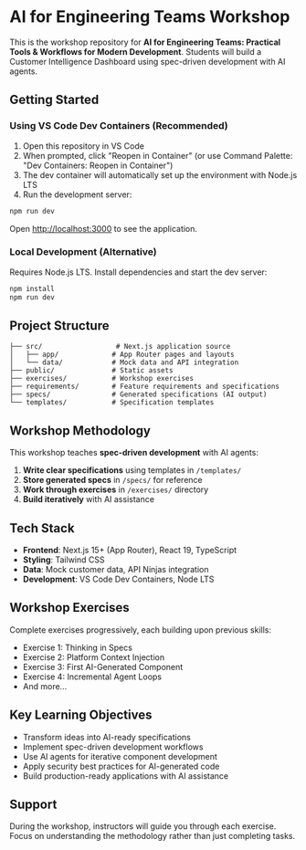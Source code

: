 # AI for Engineering Teams Workshop

This is the workshop repository for **AI for Engineering Teams: Practical Tools & Workflows for Modern Development**. Students will build a Customer Intelligence Dashboard using spec-driven development with AI agents.

## Getting Started

### Using VS Code Dev Containers (Recommended)

1. Open this repository in VS Code
2. When prompted, click "Reopen in Container" (or use Command Palette: "Dev Containers: Reopen in Container")
3. The dev container will automatically set up the environment with Node.js LTS
4. Run the development server:

```bash
npm run dev
```

Open [http://localhost:3000](http://localhost:3000) to see the application.

### Local Development (Alternative)

Requires Node.js LTS. Install dependencies and start the dev server:

```bash
npm install
npm run dev
```

## Project Structure

```
├── src/                  # Next.js application source
│   ├── app/             # App Router pages and layouts
│   └── data/            # Mock data and API integration
├── public/              # Static assets
├── exercises/           # Workshop exercises
├── requirements/        # Feature requirements and specifications
├── specs/               # Generated specifications (AI output)
└── templates/           # Specification templates
```

## Workshop Methodology

This workshop teaches **spec-driven development** with AI agents:

1. **Write clear specifications** using templates in `/templates/`
2. **Store generated specs** in `/specs/` for reference
3. **Work through exercises** in `/exercises/` directory
4. **Build iteratively** with AI assistance

## Tech Stack

- **Frontend**: Next.js 15+ (App Router), React 19, TypeScript
- **Styling**: Tailwind CSS
- **Data**: Mock customer data, API Ninjas integration
- **Development**: VS Code Dev Containers, Node LTS

## Workshop Exercises

Complete exercises progressively, each building upon previous skills:

- Exercise 1: Thinking in Specs
- Exercise 2: Platform Context Injection  
- Exercise 3: First AI-Generated Component
- Exercise 4: Incremental Agent Loops
- And more...

## Key Learning Objectives

- Transform ideas into AI-ready specifications
- Implement spec-driven development workflows
- Use AI agents for iterative component development
- Apply security best practices for AI-generated code
- Build production-ready applications with AI assistance

## Support

During the workshop, instructors will guide you through each exercise. Focus on understanding the methodology rather than just completing tasks.
